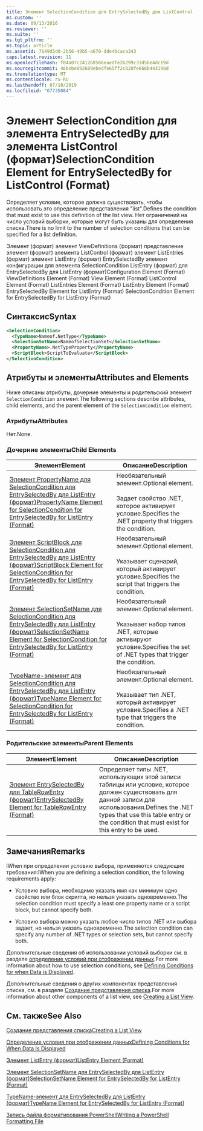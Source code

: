 ```yaml
---
title: Элемент SelectionCondition для EntrySelectedBy для ListControl (формат) | Документация Майкрософт
ms.custom: ''
ms.date: 09/13/2016
ms.reviewer: ''
ms.suite: ''
ms.tgt_pltfrm: ''
ms.topic: article
ms.assetid: 7649d5d0-2b56-49b5-a670-dde46caca343
caps.latest.revision: 11
ms.openlocfilehash: f04a07c241268566eaedfe2b299c33d5be4dc19d
ms.sourcegitcommit: 46bebe692689ebedfe65ff2c828fe666b443198d
ms.translationtype: MT
ms.contentlocale: ru-RU
ms.lasthandoff: 07/10/2019
ms.locfileid: "67735084"
---
```

# <a name="selectioncondition-element-for-entryselectedby-for-listcontrol-format"></a><span data-ttu-id="4c37b-102">Элемент SelectionCondition для элемента EntrySelectedBy для элемента ListControl (формат)</span><span class="sxs-lookup"><span data-stu-id="4c37b-102">SelectionCondition Element for EntrySelectedBy for ListControl (Format)</span></span>

<span data-ttu-id="4c37b-103">Определяет условие, которое должна существовать, чтобы использовать это определение представления "list".</span><span class="sxs-lookup"><span data-stu-id="4c37b-103">Defines the condition that must exist to use this definition of the list view.</span></span> <span data-ttu-id="4c37b-104">Нет ограничений на число условий выборки, которые могут быть указаны для определения списка.</span><span class="sxs-lookup"><span data-stu-id="4c37b-104">There is no limit to the number of selection conditions that can be specified for a list definition.</span></span>

<span data-ttu-id="4c37b-105">Элемент (формат) элемент ViewDefinitions (формат) представление элемент (формат) элемента ListControl (формат) элемент ListEntries (формат) элемент ListEntry (формат) EntrySelectedBy элемент конфигурации для элемента SelectionCondition ListEntry (формат) для EntrySelectedBy для ListEntry (формат)</span><span class="sxs-lookup"><span data-stu-id="4c37b-105">Configuration Element (Format) ViewDefinitions Element (Format) View Element (Format) ListControl Element (Format) ListEntries Element (Format) ListEntry Element (Format) EntrySelectedBy Element for ListEntry (Format) SelectionCondition Element for EntrySelectedBy for ListEntry (Format)</span></span>

## <a name="syntax"></a><span data-ttu-id="4c37b-106">Синтаксис</span><span class="sxs-lookup"><span data-stu-id="4c37b-106">Syntax</span></span>

```xml
<SelectionCondition>
  <TypeName>Nameof.NetType</TypeName>
  <SelectionSetName>NameofSelectionSet</SelectionSetName>
  <PropertyName>.NetTypeProperty</PropertyName>
  <ScriptBlock>ScriptToEvaluate</ScriptBlock>
</SelectionCondition>
```

## <a name="attributes-and-elements"></a><span data-ttu-id="4c37b-107">Атрибуты и элементы</span><span class="sxs-lookup"><span data-stu-id="4c37b-107">Attributes and Elements</span></span>

<span data-ttu-id="4c37b-108">Ниже описаны атрибуты, дочерние элементы и родительский элемент `SelectionCondition` элемент.</span><span class="sxs-lookup"><span data-stu-id="4c37b-108">The following sections describe attributes, child elements, and the parent element of the `SelectionCondition` element.</span></span>

### <a name="attributes"></a><span data-ttu-id="4c37b-109">Атрибуты</span><span class="sxs-lookup"><span data-stu-id="4c37b-109">Attributes</span></span>

<span data-ttu-id="4c37b-110">Нет.</span><span class="sxs-lookup"><span data-stu-id="4c37b-110">None.</span></span>

### <a name="child-elements"></a><span data-ttu-id="4c37b-111">Дочерние элементы</span><span class="sxs-lookup"><span data-stu-id="4c37b-111">Child Elements</span></span>

|<span data-ttu-id="4c37b-112">Элемент</span><span class="sxs-lookup"><span data-stu-id="4c37b-112">Element</span></span>|<span data-ttu-id="4c37b-113">Описание</span><span class="sxs-lookup"><span data-stu-id="4c37b-113">Description</span></span>|
|-------------|-----------------|
|[<span data-ttu-id="4c37b-114">Элемент PropertyName для SelectionCondition для EntrySelectedBy для ListEntry (формат)</span><span class="sxs-lookup"><span data-stu-id="4c37b-114">PropertyName Element for SelectionCondition for EntrySelectedBy for ListEntry (Format)</span></span>](./propertyname-element-for-selectioncondition-for-entryselectedby-for-listcontrol-format.md)|<span data-ttu-id="4c37b-115">Необязательный элемент.</span><span class="sxs-lookup"><span data-stu-id="4c37b-115">Optional element.</span></span><br /><br /> <span data-ttu-id="4c37b-116">Задает свойство .NET, которое активирует условие.</span><span class="sxs-lookup"><span data-stu-id="4c37b-116">Specifies the .NET property that triggers the condition.</span></span>|
|[<span data-ttu-id="4c37b-117">Элемент ScriptBlock для SelectionCondition для EntrySelectedBy для ListEntry (формат)</span><span class="sxs-lookup"><span data-stu-id="4c37b-117">ScriptBlock Element for SelectionCondition for EntrySelectedBy for ListEntry (Format)</span></span>](./scriptblock-element-for-selectioncondition-for-entryselectedby-for-listcontrol-format.md)|<span data-ttu-id="4c37b-118">Необязательный элемент.</span><span class="sxs-lookup"><span data-stu-id="4c37b-118">Optional element.</span></span><br /><br /> <span data-ttu-id="4c37b-119">Указывает сценарий, который активирует условие.</span><span class="sxs-lookup"><span data-stu-id="4c37b-119">Specifies the script that triggers the condition.</span></span>|
|[<span data-ttu-id="4c37b-120">Элемент SelectionSetName для SelectionCondition для EntrySelectedBy для ListEntry (формат)</span><span class="sxs-lookup"><span data-stu-id="4c37b-120">SelectionSetName Element for SelectionCondition for EntrySelectedBy for ListEntry (Format)</span></span>](./selectionsetname-element-for-selectioncondition-for-entryselectedby-for-listentry-format.md)|<span data-ttu-id="4c37b-121">Необязательный элемент.</span><span class="sxs-lookup"><span data-stu-id="4c37b-121">Optional element.</span></span><br /><br /> <span data-ttu-id="4c37b-122">Указывает набор типов .NET, которые активируют условие.</span><span class="sxs-lookup"><span data-stu-id="4c37b-122">Specifies the set of .NET types that trigger the condition.</span></span>|
|[<span data-ttu-id="4c37b-123">TypeName-элемент для SelectionCondition для EntrySelectedBy для ListEntry (формат)</span><span class="sxs-lookup"><span data-stu-id="4c37b-123">TypeName Element for SelectionCondition for EntrySelectedBy for ListEntry (Format)</span></span>](./typename-element-for-selectioncondition-for-entryselectedby-for-listcontrol-format.md)|<span data-ttu-id="4c37b-124">Необязательный элемент.</span><span class="sxs-lookup"><span data-stu-id="4c37b-124">Optional element.</span></span><br /><br /> <span data-ttu-id="4c37b-125">Указывает тип .NET, который активирует условие.</span><span class="sxs-lookup"><span data-stu-id="4c37b-125">Specifies a .NET type that triggers the condition.</span></span>|

### <a name="parent-elements"></a><span data-ttu-id="4c37b-126">Родительские элементы</span><span class="sxs-lookup"><span data-stu-id="4c37b-126">Parent Elements</span></span>

|<span data-ttu-id="4c37b-127">Элемент</span><span class="sxs-lookup"><span data-stu-id="4c37b-127">Element</span></span>|<span data-ttu-id="4c37b-128">Описание</span><span class="sxs-lookup"><span data-stu-id="4c37b-128">Description</span></span>|
|-------------|-----------------|
|[<span data-ttu-id="4c37b-129">Элемент EntrySelectedBy для TableRowEntry (формат)</span><span class="sxs-lookup"><span data-stu-id="4c37b-129">EntrySelectedBy Element for TableRowEntry (Format)</span></span>](./entryselectedby-element-for-tablerowentry-for-tablecontrol-format.md)|<span data-ttu-id="4c37b-130">Определяет типы .NET, использующих этой записи таблицы или условие, которое должен существовать для данной записи для использования.</span><span class="sxs-lookup"><span data-stu-id="4c37b-130">Defines the .NET types that use this table entry or the condition that must exist for this entry to be used.</span></span>|

## <a name="remarks"></a><span data-ttu-id="4c37b-131">Замечания</span><span class="sxs-lookup"><span data-stu-id="4c37b-131">Remarks</span></span>

<span data-ttu-id="4c37b-132">lWhen при определении условию выбора, применяются следующие требования:</span><span class="sxs-lookup"><span data-stu-id="4c37b-132">lWhen you are defining a selection condition, the following requirements apply:</span></span>

- <span data-ttu-id="4c37b-133">Условию выбора, необходимо указать имя как минимум одно свойство или блок скрипта, но нельзя указать одновременно.</span><span class="sxs-lookup"><span data-stu-id="4c37b-133">The selection condition must specify a least one property name or a script block, but cannot specify both.</span></span>

- <span data-ttu-id="4c37b-134">Условию выбора можно указать любое число типов .NET или выбора задает, но нельзя указать одновременно.</span><span class="sxs-lookup"><span data-stu-id="4c37b-134">The selection condition can specify any number of .NET types or selection sets, but cannot specify both.</span></span>

<span data-ttu-id="4c37b-135">Дополнительные сведения об использовании условий выборки см. в разделе [определение условий при отображении данных](./defining-conditions-for-displaying-data.md).</span><span class="sxs-lookup"><span data-stu-id="4c37b-135">For more information about how to use selection conditions, see [Defining Conditions for when Data is Displayed](./defining-conditions-for-displaying-data.md).</span></span>

<span data-ttu-id="4c37b-136">Дополнительные сведения о других компонентах представления списка, см. в разделе [Создание представления списка](./creating-a-list-view.md).</span><span class="sxs-lookup"><span data-stu-id="4c37b-136">For more information about other components of a list view, see [Creating a List View](./creating-a-list-view.md).</span></span>

## <a name="see-also"></a><span data-ttu-id="4c37b-137">См. также</span><span class="sxs-lookup"><span data-stu-id="4c37b-137">See Also</span></span>

[<span data-ttu-id="4c37b-138">Создание представления списка</span><span class="sxs-lookup"><span data-stu-id="4c37b-138">Creating a List View</span></span>](./creating-a-list-view.md)

[<span data-ttu-id="4c37b-139">Определение условия при отображении данных</span><span class="sxs-lookup"><span data-stu-id="4c37b-139">Defining Conditions for When Data Is Displayed</span></span>](./defining-conditions-for-displaying-data.md)

[<span data-ttu-id="4c37b-140">Элемент ListEntry (формат)</span><span class="sxs-lookup"><span data-stu-id="4c37b-140">ListEntry Element (Format)</span></span>](./listentry-element-for-listcontrol-format.md)

[<span data-ttu-id="4c37b-141">Элемент SelectionSetName для EntrySelectedBy для ListEntry (формат)</span><span class="sxs-lookup"><span data-stu-id="4c37b-141">SelectionSetName Element for EntrySelectedBy for ListEntry (Format)</span></span>](./selectionsetname-element-for-entryselectedby-for-listcontrol-format.md)

[<span data-ttu-id="4c37b-142">TypeName-элемент для EntrySelectedBy для ListEntry (формат)</span><span class="sxs-lookup"><span data-stu-id="4c37b-142">TypeName Element for EntrySelectedBy for ListEntry (Format)</span></span>](/powershell/developer/format/typename-element-for-entryselectedby-for-listcontrol-format)

[<span data-ttu-id="4c37b-143">Запись файла форматирования PowerShell</span><span class="sxs-lookup"><span data-stu-id="4c37b-143">Writing a PowerShell Formatting File</span></span>](./writing-a-powershell-formatting-file.md)
